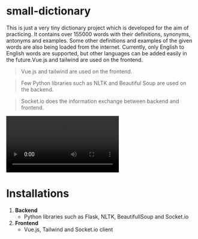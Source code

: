 # small-dictionary
This is just a very tiny dictionary project which is developed for the aim of practicing. It contains over 155000 words with their definitions, synonyms, antonyms and examples. Some other definitions and examples of the given words are also being loaded from the internet. Currently, only English to English words are supported, but other languages can be added easily in the future.Vue.js and tailwind are used on the frontend.

> Vue.js and tailwind are used on the frontend.

> Few Python libraries such as NLTK and Beautiful Soup are used on the backend. 

> Socket.io does the information exchange between backend and frontend. 


![Here is a demo video of the application](https://user-images.githubusercontent.com/115637390/222981679-6249c6e7-2052-4361-b722-2d55ffbc8239.mp4)


# Installations
1. **Backend**
    - Python libraries such as Flask, NLTK, BeautifullSoup and Socket.io
2. **Frontend**
    - Vue.js, Tailwind and Socket.io client
